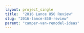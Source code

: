 ```yaml
---
layout: project_single
title:  "2016 Lance 850 Review"
slug: "2016-lance-850-review"
parent: "camper-van-remodel-ideas"
---
```

 